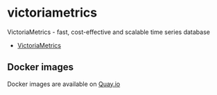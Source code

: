 victoriametrics
===============

VictoriaMetrics - fast, cost-effective and scalable time series database

- [VictoriaMetrics](https://github.com/VictoriaMetrics/VictoriaMetrics)

Docker images
-------------

Docker images are available on [Quay.io](https://quay.io/organization/cybozu)
